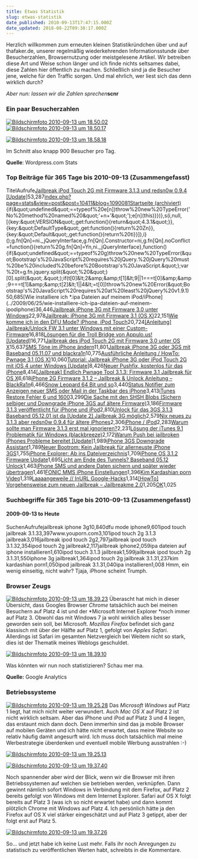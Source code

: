 ```yaml
---
title: Etwas Statistik
slug: etwas-statistik
date_published: 2010-09-13T17:47:15.000Z
date_updated: 2018-08-22T09:38:17.000Z
---
```


Herzlich willkommen zum erneuten kleinen Statistikründchen über und auf thafaker.de, unserer regelmäßig wiederkehrenden Informationsstunde über Besucherzahlen, Browsernutzung oder meistgelesene Artikel. Wir betreiben diese Art und Weise schon länger und ich finde nichts seltsames dabei, diese Zahlen hier öffentlich zu machen. Schließlich sind ja die Besucher jene, welche für den Traffic sorgen. Und mal ehrlich, wer liest sich das denn wirklich durch? 

*Aber nun: lassen wir die Zahlen sprechen***scnr**

### Ein paar Besucherzahlen
[![Bildschirmfoto 2010-09-13 um 18.50.02](//picdump.thafaker.de/2010/09/Bildschirmfoto-2010-09-13-um-18.50.02-580x223.png)](http://picdump.thafaker.de/2010/09/Bildschirmfoto-2010-09-13-um-18.50.02.png)
[![Bildschirmfoto 2010-09-13 um 18.50.17](//picdump.thafaker.de/2010/09/Bildschirmfoto-2010-09-13-um-18.50.17-580x223.png)](http://picdump.thafaker.de/2010/09/Bildschirmfoto-2010-09-13-um-18.50.17.png)

[![Bildschirmfoto 2010-09-13 um 18.58.18](//picdump.thafaker.de/2010/09/Bildschirmfoto-2010-09-13-um-18.58.18-580x222.png)](http://picdump.thafaker.de/2010/09/Bildschirmfoto-2010-09-13-um-18.58.18.png)

Im Schnitt also knapp 900 Besucher pro Tag.

**Quelle**: Wordpress.com Stats

### Top Beiträge für 365 Tage bis 2010-09-13 (Zusammengefasst)
TitelAufrufe[Jailbreak iPod Touch 2G mit Firmware 3.1.3 und redsn0w 0.9.4 [Update]](../2010/02/05/jailbreak-ipod-touch-2g-mit-firmware-3-1-3-und-redsn0w-0-9-4)53,287[index.php?page=stats&amp;view=post&amp;post=10411&amp;blog=1090081](index.php?page=stats&amp;view=post&amp;post=10411&amp;blog=1090081)[Startseite (archiviert)](http://web.archive.org/web/29991231235959///#%20sourceMappingURL=bootstrap.min.js.map(e=new%20i(this,&quot;object&quot;==typeof%20n&amp;&amp;n),t.data(Bn,e)),&quot;string&quot;==typeof%20n){if(&quot;undefined&quot;==typeof%20e[n])throw%20new%20TypeError('No%20method%20named%20&quot;'+n+'&quot;');e[n](this)}})},s(i,null,[{key:&quot;VERSION&quot;,get:function(){return&quot;4.3.1&quot;}},{key:&quot;DefaultType&quot;,get:function(){return%20Zn}},{key:&quot;Default&quot;,get:function(){return%20ti}}]),i}();g.fn[Qn]=ni._jQueryInterface,g.fn[Qn].Constructor=ni,g.fn[Qn].noConflict=function(){return%20g.fn[Qn]=Yn,ni._jQueryInterface},function(){if(&quot;undefined&quot;==typeof%20g)throw%20new%20TypeError(&quot;Bootstrap's%20JavaScript%20requires%20jQuery.%20jQuery%20must%20be%20included%20before%20Bootstrap's%20JavaScript.&quot;);var%20t=g.fn.jquery.split(&quot;%20&quot;)[0].split(&quot;.&quot;);if(t[0]&lt;2&amp;&amp;t[1]&lt;9||1===t[0]&amp;&amp;9===t[1]&amp;&amp;t[2]&lt;1||4&lt;=t[0])throw%20new%20Error(&quot;Bootstrap's%20JavaScript%20requires%20at%20least%20jQuery%20v1.9.1)50,685[Wie installiere ich *.ipa Dateien auf meinem iPod/iPhone](../2009/06/25/wie-installiere-ich-ipa-dateien-auf-meinem-ipodiphone)36,446[Jailbreak iPhone 3G mit Firmware 3.0 unter Windows](../2009/06/27/jailbreak-des-iphone-3g-mit-firmware-3-0)22,978[Jailbreak: iPhone 3G mit Firmware 3.1 (OS X)](../2009/09/16/jailbreak-iphone-3g-mit-firmware-3-1-os-x)22,151[Wie komme ich in den DFU Mode? iPhone, iPod Touch](../2009/06/30/wie-komme-ich-in-den-dfu-mode-iphone-ipod-touch)20,724[[Anleitung] Jailbreak/Unlock FW 3.1 unter Windows mit einer Custom- Firmware](../2009/09/22/anleitung-jailbreakunlock-fw-3-1-unter-windows-mit-einer-custom-firmware)16,818[Lösungen für die Troll Bridge von Appulo.us! [Updated]](../2009/11/16/insider-what-feature-of-php-5-3-does-appulous-make-the-most-use-of-in-its-database-system)16,771[Jailbreak des iPod Touch 2G mit Firmware 3.0 unter OS X](../2009/06/23/jailbreak-des-ipod-touch-2g-unter-os-x)15,637[SMS Töne im iPhone ändern](../2009/07/11/sms-tone-im-iphone-andern)11,801[Jailbreak iPhone 3G oder 3GS mit Baseband 05.11.07 und blackra1n](../2009/11/14/jailbreak-iphone-3g-oder-3gs-mit-baseband-05-11-07-und-blackra1n)10,775[Ausführliche Anleitung / HowTo: Pwnage 3.1 (OS X)](../2009/09/17/ausfuhrliche-anleitung-howto-pwnage-3-1-os-x)10,060[Tutorial: Jailbreak iPhone 3G oder iPod Touch 2G mit iOS 4 unter Windows [Update]](../2010/06/25/tutorial-jailbreak-iphone-3g-oder-ipod-touch-2g-mit-ios-4-unter-windows)8,426[Neuer Pushfix, kostenlos für das iPhone](../2010/03/02/neuer-pushfix-kostenlos-fur-das-iphone)8,414[[Jailbreak] Endlich Pwnage Tool 3.1.3: Firmware 3.1 Jailbreak für OS X](../2009/10/04/jailbreak-pwnage-tool-3-1-3-osx-fw-3-1)6,618[iPhone 2G Firmware 3.1.2 – Jailbreak & Unlock Anleitung – BlackRa1n](../2009/12/21/iphone-2g-firmware-3-1-2-%e2%80%93-jailbreak-unlock-anleitung-%e2%80%93-blackra1n)6,466[Snow Leopard 64 Bit und so](../2009/08/26/snow-leopard-64-bit-und-so)3,440[Status Notifier zum Anzeigen neuer SMS oder Mail in der Taskbar des iPhone](../2009/07/14/status-notifier-zum-anzeigen-neuer-sms-oder-mail-in-der-taskbar-des-iphone)3,413[iTunes Restore Fehler 6 und 1600](../2009/07/01/itunes-restore-fehler-6-und-1600)3,299[Die Sache mit den SHSH Blobs (Sichern selbiger und Downgrade iPhone 3GS auf ältere Firmware)](../2010/05/03/die-sache-mit-den-shsh-blops-downgrade-iphone-3gs-auf-altere-firmware)3,186[Firmware 3.1.3 veröffentlicht für iPhone und iPod](../2010/02/03/firmware-3-1-3-veroffentlicht-fur-iphone-und-ipod)2,810[Unlock für das 3GS 3.1.3 Baseband 05.12.01 ist da [Update 2] Jailbreak 3G möglich](../2010/06/21/12642)2,579[Nix neues zu 3.1.3 aber redsn0w 0.9.4 für ältere iPhones](../2010/02/03/nix-neues-zu-3-1-3-aber-redsn0w-0-9-4-fur-altere-iphones)2,306[iPhone / iPod](../iphone-ipod)2,283[Warum sollte man Firmware 3.1.3 erst mal ignorieren?](../2010/02/06/warum-sollte-man-firmware-3-1-3-erst-mal-ignorieren)2,231[Lösung der iTunes 9.1 Problematik für Windows (blackbreeze)](../2010/03/31/losung-der-itunes-9-1-problematik-fur-windows-blackbreeze)2,172[Warum Push bei jailbroken iPhones Probleme bereitet [Update]](../2010/01/01/warum-push-bei-jailbroken-iphones-probleme-bereitet)1,989[iPhone 3GS Downgrade Assistant](../2009/09/20/iphone-3gs-downgrade-assistant)1,789[Neuer Bootrom: Kein Jailbreak für allerneuste iPhone 3GS](../2009/10/15/neuer-bootrom-kein-jailbreak-fur-allerneuste-iphone-3gs)1,755[iPhone Explorer: Ab ins Dateiverzeichnis](../2009/09/21/iphone-explorer-ab-ins-dateiverzeichnis)1,709[iPhone OS 3.1.2 Firmware Update](../2009/10/08/iphone-os-3-1-2-firmware-update-2)1,695[Licht am Ende des Tunnels? Baseband 05.12 Unlock](../2010/02/15/licht-am-ende-des-tunnels-baseband-05-12-unlock)1,463[iPhone SMS und andere Daten sichern und später wieder übertragen](../2010/01/27/iphone-sms-und-andere-daten-sichern-und-spater-wieder-ubertragen)1,461[FONIC MMS iPhone Einstellungen](../2009/11/08/fonic-mms-iphone-einstellungen)1,396[Kim Kardashian porn Video](../2007/03/22/kim-kardashian-porn-video)1,319[Laaaangeweile // InURL Google-Hacks](../2007/07/13/laaaangeweile-inurl-google-hacks)1,314[[HowTo] Vorgehensweise zum neuen Jailbreak – Jailbreakme 2.0](../2010/08/02/vorgehensweise-zum-neuen-jailbreak-jailbreakme-2-0)1,205[OK](../2008/10/01/ok)1,025
### Suchbegriffe für 365 Tage bis 2010-09-13 (Zusammengefasst)

#### 2009-09-13 to Heute
SuchenAufrufejailbreak iphone 3g10,840dfu mode iphone9,601ipod touch jailbreak 3.1.33,397www.youporn.com3,101ipod touch 2g 3.1.3 jailbreak3,016jailbreak ipod touch 2g2,797jailbreak ipod touch 3.1.32,354ipod touch 2g jailbreak2,117jailbreak iphone2,059ipa dateien auf iphone installieren1,610ipod touch 3.1.3 jailbreak1,599jailbreak ipod touch 2g 3.1.31,550iphone 3g jailbreak1,364ipod touch 2g jailbreak 3.1.31,237kim kardashian porn1,050ipod jailbreak 3.1.31,040ipa installieren1,008
Hmm, ein wenig einseitig, nicht wahr? Tjaja, iPhone scheint Trumph.

### Browser Zeugs
[![Bildschirmfoto 2010-09-13 um 18.39.23](//picdump.thafaker.de/2010/09/Bildschirmfoto-2010-09-13-um-18.39.23.png)](http://picdump.thafaker.de/2010/09/Bildschirmfoto-2010-09-13-um-18.39.23.png)
Überascht hat mich in dieser Übersicht, dass Googles Browser *Chrome* tatsächlich auch bei meinen Besuchern auf Platz 4 ist und der *Microsoft Internet Explorer *noch immer auf Platz 3. Obwohl das mit Windows 7 ja wohl wirklich alles besser geworden sein soll, bei Microsoft. *Mozillas Firefox* befindet sich ganz klassisch mit über der Hälfte auf Platz 1, gefolgt von *Apples Safari*. Allerdings ist Safari im gesamten Netzvergleich bei Weitem nicht so stark, dies ist der Thematik meines Weblogs geschuldet.

[![Bildschirmfoto 2010-09-13 um 18.39.10](//picdump.thafaker.de/2010/09/Bildschirmfoto-2010-09-13-um-18.39.10.png)](http://picdump.thafaker.de/2010/09/Bildschirmfoto-2010-09-13-um-18.39.10.png)

Was könnten wir nun noch statistizieren? Schau mer ma.

**Quelle:** Google Analytics

### Betriebssysteme
[![Bildschirmfoto 2010-09-13 um 19.25.28](//picdump.thafaker.de/2010/09/Bildschirmfoto-2010-09-13-um-19.25.28.png)](http://picdump.thafaker.de/2010/09/Bildschirmfoto-2010-09-13-um-19.25.28.png)
Das *Microsoft Windows* auf Platz 1 liegt, hat mich nicht weiter verwundert. Auch *Mac OS X* auf Platz 2 ist nicht wirklich seltsam. Aber das iPhone und iPod auf Platz 3 und 4 liegen, das erstaunt mich dann doch. Denn immerhin sind das ja mobile Browser auf mobilen Geräten und ich hätte nicht erwartet, dass meine Website so relativ häufig damit angesurft wird. Ich muss doch tatsächlich mal meine Werbestrategie überdenken und eventuell mobile Werbung ausstrahlen :-)

[![Bildschirmfoto 2010-09-13 um 19.25.13](//picdump.thafaker.de/2010/09/Bildschirmfoto-2010-09-13-um-19.25.13.png)](http://picdump.thafaker.de/2010/09/Bildschirmfoto-2010-09-13-um-19.25.13.png)

[![Bildschirmfoto 2010-09-13 um 19.37.40](//picdump.thafaker.de/2010/09/Bildschirmfoto-2010-09-13-um-19.37.40.png)](http://picdump.thafaker.de/2010/09/Bildschirmfoto-2010-09-13-um-19.37.40.png)

Noch spannender aber wird der Blick, wenn wir die Browser mit ihren Betriebssystemen auf welchen sie betrieben werden, verknüpfen. Dann gewinnt nämlich sofort Windows in Verbindung mit dem Firefox, auf Platz 2 bereits gefolgt von Windows mit dem Internet Explorer. Safari auf OS X folgt bereits auf Platz 3 (was ich so nicht erwartet habe) und dann kommt plötzlich Chrome mit Windows auf Platz 4. Ich persönlich hätte ja den Firefox auf OS X viel stärker eingeschätzt und auf Platz 3 getippt, aber der folgt erst auf Platz 5.

[![Bildschirmfoto 2010-09-13 um 19.37.26](//picdump.thafaker.de/2010/09/Bildschirmfoto-2010-09-13-um-19.37.26.png)](http://picdump.thafaker.de/2010/09/Bildschirmfoto-2010-09-13-um-19.37.26.png)

So... und jetzt habe ich keine Lust mehr. Falls ihr noch Anregungen zu statistisch zu veröffentlichen Werten habt, schreibts in die Kommentare.
